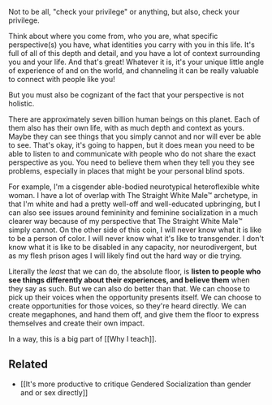 Not to be all, "check your privilege" or anything, but also, check your privilege.

Think about where you come from, who you are, what specific perspective(s) you have, what identities you carry with you in this life. It's full of all of this depth and detail, and you have a lot of context surrounding you and your life. And that's great! Whatever it is, it's your unique little angle of experience of and on the world, and channeling it can be really valuable to connect with people like you!

But you must also be cognizant of the fact that your perspective is not holistic.

There are approximately seven billion human beings on this planet. Each of them also has their own life, with as much depth and context as yours. Maybe they can see things that you simply cannot and nor will ever be able to see. That's okay, it's going to happen, but it does mean you need to be able to listen to and communicate with people who do not share the exact perspective as you. You need to believe them when they tell you they see problems, especially in places that might be your personal blind spots.

For example, I'm a cisgender able-bodied neurotypical heteroflexible white woman. I have a lot of overlap with The Straight White Male™ archetype, in that I'm white and had a pretty well-off and well-educated upbringing, but I can also see issues around femininity and feminine socialization in a much clearer way because of my perspective that The Straight White Male™ simply cannot. On the other side of this coin, I will never know what it is like to be a person of color. I will never know what it's like to transgender. I don't know what it is like to be disabled in any capacity, nor neurodivergent, but as my flesh prison ages I will likely find out the hard way or die trying.

Literally the *least* that we can do, the absolute floor, is **listen to people who see things differently about their experiences, and believe them** when they say as such. But we can also do better than that. We can choose to pick up their voices when the opportunity presents itself. We can choose to create opportunities for those voices, so they're heard directly. We can create megaphones, and hand them off, and give them the floor to express themselves and create their own impact.

In a way, this is a big part of [[Why I teach]].

Related
---
- [[It's more productive to critique Gendered Socialization than gender and or sex directly]]
